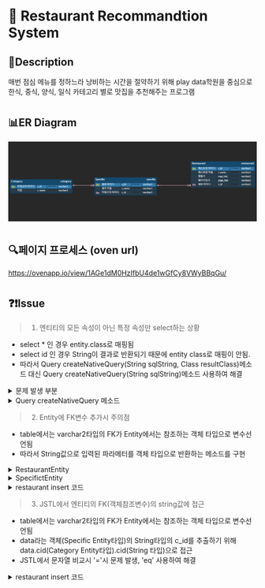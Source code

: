 :fork_and_knife: Restaurant Recommandtion System 
================================================


## :pencil:Description
매번 점심 메뉴를 정하느라 낭비하는 시간을 절약하기 위해 play data학원을 중심으로 한식, 중식, 양식, 일식 카테고리 별로 맛집을 추천해주는 프로그램

#

## :bar_chart:ER Diagram
![food_erg](./image/food_erd.PNG)

#

## :mag:페이지 프로세스 (oven url)
https://ovenapp.io/view/1AGe1dM0HzIfbU4de1wGfCy8VWyBBqGu/

#

## :question::exclamation:Issue
> 1. 엔티티의 모든 속성이 아닌 특정 속성만 select하는 상황
- select * 인 경우 entity.class로 매핑됨
- select id 인 경우 String이 결과로 반환되기 때문에 entity class로 매핑이 안됨.
- 따라서 Query createNativeQuery(String sqlString, Class resultClass)메소드 대신 Query createNativeQuery(String sqlString)메소드 사용하여 해결

<details>
<summary>문제 발생 부분</summary>
<div markdown="1">

```java
@Slf4j
public class CategoryDAO {
	//cname으로 cid 찾아오기
	public static String getCid(String cname) throws Exception {
		EntityManager em = PublicCommon.getEntityManger();
		String cid = null;

		try {
			 cid = String.valueOf(em.createNativeQuery("select c_id from category where c_name=?")
					.setParameter(1, cname).getSingleResult());
                    /* 문제 발생 코드
                    String.valueOf(em.createNativeQuery("select c_id from category where c_name=?",CategoryEntity.class)
					.setParameter(1, cname).getSingleResult());*/
				if (cid == null) {
				log.info("select category id 실패");
				throw new NotExistException("select category id 실패");
			}
		} catch (Exception e) {
			log.warn("getCid : 오류발생");
			e.printStackTrace();
			throw e;
		} finally {
			em.close();
		}
		return cid;
	}
}
```
</div>
</details>

<details>
<summary>Query createNativeQuery 메소드</summary>
<div markdown="1">

```java
    /**
     * Create an instance of <code>Query</code> for executing
     * a native SQL query.
     * @param sqlString a native SQL query string
     * @param resultClass the class of the resulting instance(s)
     * @return the new query instance
     */
    public Query createNativeQuery(String sqlString, Class resultClass);

    /**
     * Create an instance of <code>Query</code> for executing
     * a native SQL statement, e.g., for update or delete.
     * If the query is not an update or delete query, query
     * execution will result in each row of the SQL result
     * being returned as a result of type Object[] (or a result
     * of type Object if there is only one column in the select
     * list.)  Column values are returned in the order of their
     * appearance in the select list and default JDBC type
     * mappings are applied.
     * @param sqlString a native SQL query string
     * @return the new query instance
     */
    public Query createNativeQuery(String sqlString);
```
</div>
</details>

> 2. Entity에 FK변수 추가시 주의점
- table에서는 varchar2타입의 FK가 Entity에서는 참조하는 객체 타입으로 변수선언됨
- 따라서 String값으로 입력된 파라메터를 객체 타입으로 반환하는 메소드를 구현


<details>
<summary>RestaurantEntity</summary>
<div markdown="1">

```java
@Entity
@Table(name="restaurant")
public class RestaurantEntity {
		
@Id
@Column(name="r_id")
private String rid;
		
@Column(name="r_name")
private String rname;
		
@ManyToOne
@JoinColumn(name="s_id")
private SpecificEntity sid;
		
@Column(name="map_link")
private String maplink;
		
@Column(name="page_link")
private String pagelink;				
}
	
 ```

</div>
</details>

<details>
<summary>SpecifictEntity</summary>
<div markdown="1">

```java

@Entity
@Table(name="specific")
public class SpecificEntity {
	
	@Id
	@Column(name="s_id")
	private String sid;
	
	@Column(name="s_name")
	private String sname;
	
	@ManyToOne
	@JoinColumn(name="c_id")
	private CategoryEntity cid;
	
	@OneToMany(mappedBy="sid")	
	private List<RestaurantEntity> restaurants;
}
	
 ```

</div>
</details>

<details>
<summary>restaurant insert 코드</summary>
<div markdown="1">

```java

		String url = "showError.jsp";
		String rid = request.getParameter("rid");
		String rname = request.getParameter("rname");
		SpecificEntity sid=null;
		String maplink = request.getParameter("maplink");
		String pagelink = request.getParameter("pagelink");
		
		
		sid = FoodService.getSpecificEntity(request.getParameter("sname"));
		RestaurantEntity restaurant = new RestaurantEntity(rid, rname, sid, maplink, pagelink);
	
 ```

</div>
</details>

> 3. JSTL에서 엔티티의 FK(객체참조변수)의 string값에 접근
- table에서는 varchar2타입의 FK가 Entity에서는 참조하는 객체 타입으로 변수선언됨
- data라는 객체(Specific Entity타입)의 String타입의 c_id를 추출하기 위해 data.cid(Category Entity타입).cid(String 타입)으로 접근
- JSTL에서 문자열 비교시 '='시 문제 발생, 'eq' 사용하여 해결

<details>
<summary>restaurant insert 코드</summary>
<div markdown="1">

```java

<c:forEach items="${sessionScope.specifics}" var="data">
	<c:choose>
		<c:when test="${data.cid.cid eq 'c_1'}">
```

</div>
</details>